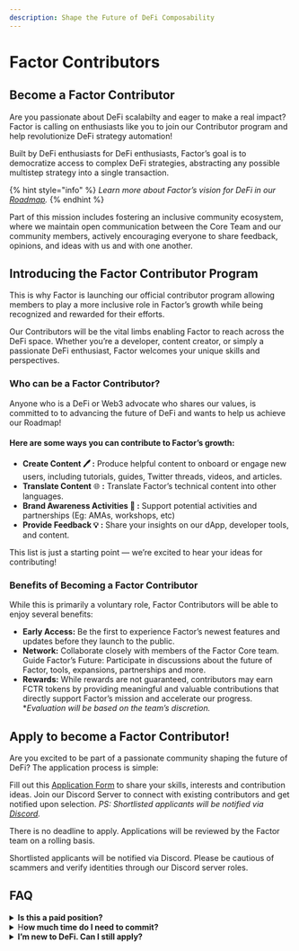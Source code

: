 ```yaml
---
description: Shape the Future of DeFi Composability
---
```


# Factor Contributors

## Become a Factor Contributor

Are you passionate about DeFi scalabilty and eager to make a real impact? Factor is calling on enthusiasts like you to join our Contributor program and help revolutionize DeFi strategy automation!

Built by DeFi enthusiasts for DeFi enthusiasts, Factor’s goal is to democratize access to complex DeFi strategies, abstracting any possible multistep strategy into a single transaction.

{% hint style="info" %}
_Learn more about Factor’s vision for DeFi in our_ [_Roadmap_](https://medium.com/@FactorDAO/factor-roadmap-transforming-complexity-to-accessibility-ccc18b38b08a)_._
{% endhint %}

Part of this mission includes fostering an inclusive community ecosystem, where we maintain open communication between the Core Team and our community members, actively encouraging everyone to share feedback, opinions, and ideas with us and with one another.

## Introducing the Factor Contributor Program

This is why Factor is launching our official contributor program allowing members to play a more inclusive role in Factor’s growth while being recognized and rewarded for their efforts.

Our Contributors will be the vital limbs enabling Factor to reach across the DeFi space. Whether you’re a developer, content creator, or simply a passionate DeFi enthusiast, Factor welcomes your unique skills and perspectives.

### Who can be a Factor Contributor?

Anyone who is a DeFi or Web3 advocate who shares our values, is committed to to advancing the future of DeFi and wants to help us achieve our Roadmap!

#### **Here are some ways you can contribute to Factor’s growth:**

* **Create Content 🖊️ :** Produce helpful content to onboard or engage new users, including tutorials, guides, Twitter threads, videos, and articles.
* **Translate Content** 🌐 **:** Translate Factor’s technical content into other languages.
* **Brand Awareness Activities 🤝  :** Support potential activities and partnerships (Eg: AMAs, workshops, etc)
* **Provide Feedback 💡 :** Share your insights on our dApp, developer tools, and content.

This list is just a starting point — we’re excited to hear your ideas for contributing!

### Benefits of Becoming a Factor Contributor

While this is primarily a voluntary role, Factor Contributors will be able to enjoy several benefits:

* **Early Access:** Be the first to experience Factor’s newest features and updates before they launch to the public.
* **Network:** Collaborate closely with members of the Factor Core team. Guide Factor’s Future: Participate in discussions about the future of Factor, tools, expansions, partnerships and more.
* **Rewards:** While rewards are not guaranteed, contributors may earn FCTR tokens by providing meaningful and valuable contributions that directly support Factor’s mission and accelerate our progress. \*_Evaluation will be based on the team’s discretion._

## Apply to become a Factor Contributor!

Are you excited to be part of a passionate community shaping the future of DeFi? The application process is simple:

Fill out this [Application Form](https://forms.gle/sVd3MuemmKj8JQkx9) to share your skills, interests and contribution ideas. Join our Discord Server to connect with existing contributors and get notified upon selection. _PS: Shortlisted applicants will be notified via_ [_Discord_](https://discord.gg/factor)_._

There is no deadline to apply. Applications will be reviewed by the Factor team on a rolling basis.

Shortlisted applicants will be notified via Discord. Please be cautious of scammers and verify identities through our Discord server roles.

## FAQ

<details>

<summary><strong>Is this a paid position?</strong></summary>

While primarily voluntary, impactful contributions may be rewarded with FCTR tokens.

</details>

<details>

<summary>H<strong>ow much time do I need to commit?</strong></summary>

It’s flexible! Contribute as much or as little as you’re able.

</details>

<details>

<summary><strong>I’m new to DeFi. Can I still apply?</strong></summary>

Absolutely! We value enthusiasm and willingness to learn.

</details>

